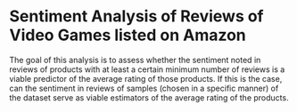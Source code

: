 # Sentiment Analysis of Reviews of Video Games listed on Amazon
The goal of this analysis is to assess whether the sentiment noted in reviews of products with at least a certain minimum number of reviews is a viable predictor of the average rating of those products. If this is the case, can the sentiment in reviews of samples (chosen in a specific manner) of the dataset serve as viable estimators of the average rating of the products.
